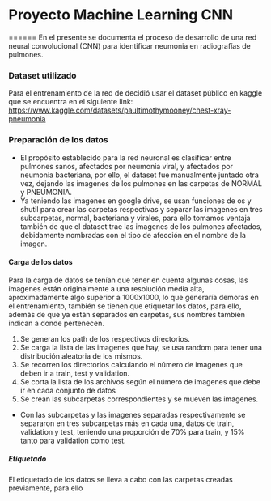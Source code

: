 # Proyecto Machine Learning CNN
======
En el presente se documenta el proceso de desarrollo de una red neural convolucional (CNN) para identificar neumonia en radiografías de pulmones.
### Dataset utilizado
Para el entrenamiento de la red de decidió usar el dataset público en kaggle que se encuentra en el siguiente link: https://www.kaggle.com/datasets/paultimothymooney/chest-xray-pneumonia  
### Preparación de los datos
* El propósito establecido para la red neuronal es clasificar entre pulmones sanos, afectados por neumonia viral, y afectados por neumonia bacteriana, por ello, el dataset fue manualmente juntado otra vez, dejando las imagenes de los pulmones en las carpetas de NORMAL y PNEUMONIA.  
* Ya teniendo las imagenes en google drive, se usan funciones de os y shutil para crear las carpetas respectivas y separar las imagenes en tres subcarpetas, normal, bacteriana y virales, para ello tomamos ventaja también de que el dataset trae las imagenes de los pulmones afectados, debidamente nombradas con el tipo de afección en el nombre de la imagen. 
#### Carga de los datos
Para la carga de datos se tenían que tener en cuenta algunas cosas, las imagenes están originalmente a una resolución media alta, aproximadamente algo superior a 1000x1000, lo que generaría demoras en el entrenamiento, también se tienen que etiquetar los datos, para ello, además de que ya están separados en carpetas, sus nombres también indican a donde pertenecen.  
1. Se generan los path de los respectivos directorios.
2. Se carga la lista de las imagenes que hay, se usa random para tener una distribución aleatoria de los mismos.
3. Se recorren los directorios calculando el número de imagenes que deben ir a train, test y validation.
4. Se corta la lista de los archivos según el número de imagenes que debe ir en cada conjunto de datos
5. Se crean las subcarpetas correspondientes y se mueven las imagenes.  
* Con las subcarpetas y las imagenes separadas respectivamente se separaron en tres subcarpetas más en cada una, datos de train, validation y test, teniendo una proporción de 70% para train, y 15% tanto para validation como test.
##### Etiquetado
El etiquetado de los datos se lleva a cabo con las carpetas creadas previamente, para ello
